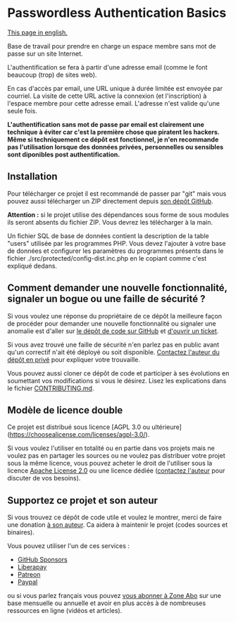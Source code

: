 # Passwordless Authentication Basics

[This page in english.](README.md)

Base de travail pour prendre en charge un espace membre sans mot de passe sur un site Internet.

L'authentification se fera à partir d'une adresse email (comme le font beaucoup (trop) de sites web).

En cas d'accès par email, une URL unique à durée limitée est envoyée par courriel. La visite de cette URL active la connexion (et l'inscription) à l'espace membre pour cette adresse email. L'adresse n'est valide qu'une seule fois.

**L'authentification sans mot de passe par email est clairement une technique à éviter car c'est la première chose que piratent les hackers. Même si techniquement ce dépôt est fonctionnel, je n'en recommande pas l'utilisation lorsque des données privées, personnelles ou sensibles sont diponibles post authentification.**

## Installation

Pour télécharger ce projet il est recommandé de passer par "git" mais vous pouvez aussi télécharger un ZIP directement depuis [son dépôt GitHub](https://github.com/DeveloppeurPascal/Passwordless-Authentication-Basics).

**Attention :** si le projet utilise des dépendances sous forme de sous modules ils seront absents du fichier ZIP. Vous devrez les télécharger à la main.

Un fichier SQL de base de données contient la description de la table "users" utilisée par les programmes PHP. Vous devez l'ajouter à votre base de données et configurer les paramètres du programmes présents dans le fichier ./src/protected/config-dist.inc.php en le copiant comme c'est expliqué dedans.

## Comment demander une nouvelle fonctionnalité, signaler un bogue ou une faille de sécurité ?

Si vous voulez une réponse du propriétaire de ce dépôt la meilleure façon de procéder pour demander une nouvelle fonctionnalité ou signaler une anomalie est d'aller sur [le dépôt de code sur GitHub](https://github.com/DeveloppeurPascal/Passwordless-Authentication-Basics) et [d'ouvrir un ticket](https://github.com/DeveloppeurPascal/Passwordless-Authentication-Basics/issues).

Si vous avez trouvé une faille de sécurité n'en parlez pas en public avant qu'un correctif n'ait été déployé ou soit disponible. [Contactez l'auteur du dépôt en privé](https://developpeur-pascal.fr/nous-contacter.php) pour expliquer votre trouvaille.

Vous pouvez aussi cloner ce dépôt de code et participer à ses évolutions en soumettant vos modifications si vous le désirez. Lisez les explications dans le fichier [CONTRIBUTING.md](CONTRIBUTING.md).

## Modèle de licence double

Ce projet est distribué sous licence [AGPL 3.0 ou ultérieure] (https://choosealicense.com/licenses/agpl-3.0/).

Si vous voulez l'utiliser en totalité ou en partie dans vos projets mais ne voulez pas en partager les sources ou ne voulez pas distribuer votre projet sous la même licence, vous pouvez acheter le droit de l'utiliser sous la licence [Apache License 2.0](https://choosealicense.com/licenses/apache-2.0/) ou une licence dédiée ([contactez l'auteur](https://developpeur-pascal.fr/nous-contacter.php) pour discuter de vos besoins).

## Supportez ce projet et son auteur

Si vous trouvez ce dépôt de code utile et voulez le montrer, merci de faire une donation [à son auteur](https://github.com/DeveloppeurPascal). Ca aidera à maintenir le projet (codes sources et binaires).

Vous pouvez utiliser l'un de ces services :

* [GitHub Sponsors](https://github.com/sponsors/DeveloppeurPascal)
* [Liberapay](https://liberapay.com/PatrickPremartin)
* [Patreon](https://www.patreon.com/patrickpremartin)
* [Paypal](https://www.paypal.com/paypalme/patrickpremartin)

ou si vous parlez français vous pouvez [vous abonner à Zone Abo](https://zone-abo.fr/nos-abonnements.php) sur une base mensuelle ou annuelle et avoir en plus accès à de nombreuses ressources en ligne (vidéos et articles).
